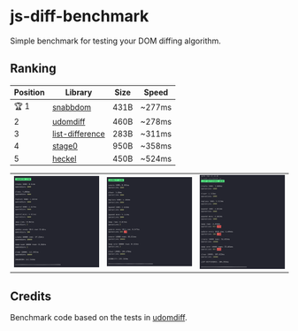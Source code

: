 # js-diff-benchmark

Simple benchmark for testing your DOM diffing algorithm.

## Ranking

| Position | Library | Size | Speed |
| --- | --- | --- | --- |
| 🏆 1 | [snabbdom](https://github.com/snabbdom/snabbdom) | 431B | ~277ms |
| 2 | [udomdiff](https://github.com/WebReflection/udomdiff) | 460B | ~278ms |
| 3 | [list-difference](https://github.com/paldepind/list-difference/) | 283B | ~311ms |
| 4 | [stage0](https://github.com/Freak613/stage0) | 950B | ~358ms |
| 5 | [heckel](https://johnresig.com/projects/javascript-diff-algorithm/) | 450B | ~524ms |

<table>
  <tr>
    <td><img src="assets/Screen%20Shot%202020-04-14%20at%209.09.46%20AM.png" width=270></td>
    <td><img src="assets/Screen%20Shot%202020-04-14%20at%209.09.55%20AM.png" width=270></td>
    <td><img src="assets/Screen%20Shot%202020-04-14%20at%209.09.38%20AM.png" width=270></td>
  </tr>
 </table>

## Credits

Benchmark code based on the tests in [udomdiff](https://github.com/WebReflection/udomdiff).
